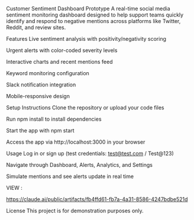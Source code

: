 Customer Sentiment Dashboard Prototype
A real-time social media sentiment monitoring dashboard designed to help support teams quickly identify and respond to negative mentions across platforms like Twitter, Reddit, and review sites.

Features
Live sentiment analysis with positivity/negativity scoring

Urgent alerts with color-coded severity levels

Interactive charts and recent mentions feed

Keyword monitoring configuration

Slack notification integration

Mobile-responsive design

Setup Instructions
Clone the repository or upload your code files

Run npm install to install dependencies

Start the app with npm start

Access the app via http://localhost:3000 in your browser

Usage
Log in or sign up (test credentials: test@test.com / Test@123)

Navigate through Dashboard, Alerts, Analytics, and Settings

Simulate mentions and see alerts update in real time

VIEW :

https://claude.ai/public/artifacts/fb4ffd61-fb7a-4a31-8586-4247bdbe521d

License
This project is for demonstration purposes only.
